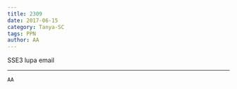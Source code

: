 ```yaml
---
title: 2309
date: 2017-06-15
category: Tanya-SC
tags: PPN
author: AA
---
```


SSE3 lupa email

---



`AA`
